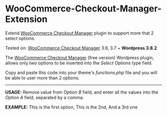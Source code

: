WooCommerce-Checkout-Manager-Extension
======================================

Extend [WooCommerce Checkout Manager](http://wordpress.org/plugins/woocommerce-checkout-manager/) plugin to support more that 2 select options.

Tested on: [WooCommerce Checkout Manager](http://wordpress.org/plugins/woocommerce-checkout-manager/) 3.6, 3.7 + **Wordpress 3.8.2**

The [WooCommerce Checkout Manager](http://wordpress.org/plugins/woocommerce-checkout-manager/) (free version) Wordpress plugin, allows only two options to be inserted into the *Select Options* type field.

Copy and paste this code into your theme's *functions.php* file and you will be able to user more than 2 options.

______

**USAGE:** Remove value from *Option B* field, and enter all the values into the *Option A* field, separated by a comma.

**EXAMPLE:** This is the first option, This is the 2nd, And a 3rd one
